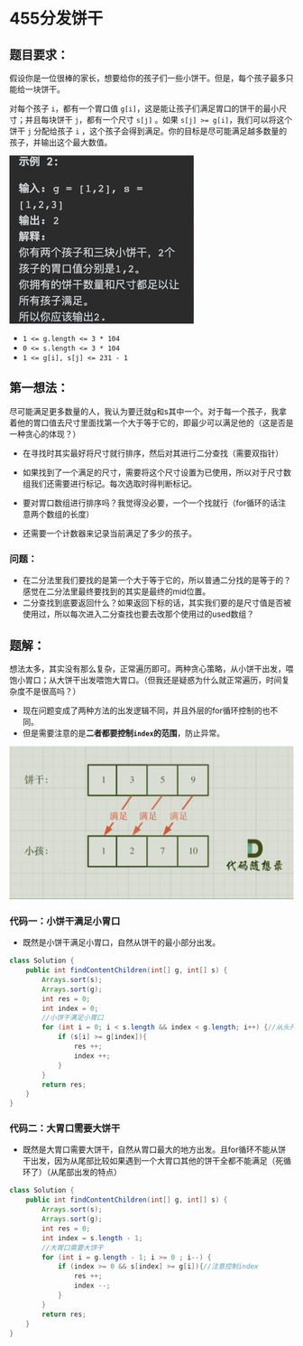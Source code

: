 # 455分发饼干

## 题目要求：

假设你是一位很棒的家长，想要给你的孩子们一些小饼干。但是，每个孩子最多只能给一块饼干。

对每个孩子 `i`，都有一个胃口值 `g[i]`，这是能让孩子们满足胃口的饼干的最小尺寸；并且每块饼干 `j`，都有一个尺寸 `s[j]` 。如果 `s[j] >= g[i]`，我们可以将这个饼干 `j` 分配给孩子 `i` ，这个孩子会得到满足。你的目标是尽可能满足越多数量的孩子，并输出这个最大数值。

<img src="../../Pic/image-20240105082712112.png" alt="image-20240105082712112" style="zoom:50%;" />

- `1 <= g.length <= 3 * 104`
- `0 <= s.length <= 3 * 104`
- `1 <= g[i], s[j] <= 231 - 1`

## 第一想法：

尽可能满足更多数量的人，我认为要迁就g和s其中一个。对于每一个孩子，我拿着他的胃口值去尺寸里面找第一个大于等于它的，即最少可以满足他的（这是否是一种贪心的体现？）

- 在寻找时其实最好将尺寸就行排序，然后对其进行二分查找（需要双指针）

- 如果找到了一个满足的尺寸，需要将这个尺寸设置为已使用，所以对于尺寸数组我们还需要进行标记。每次选取时得判断标记。

- 要对胃口数组进行排序吗？我觉得没必要，一个一个找就行（for循环的话注意两个数组的长度）

- 还需要一个计数器来记录当前满足了多少的孩子。

### 问题：
- 在二分法里我们要找的是第一个大于等于它的，所以普通二分找的是等于的？感觉在二分法里最终要找到的其实是最终的mid位置。
- 二分查找到底要返回什么？如果返回下标的话，其实我们要的是尺寸值是否被使用过，所以每次进入二分查找也要去改那个使用过的used数组？

## 题解：
想法太多，其实没有那么复杂，正常遍历即可。两种贪心策略，从小饼干出发，喂饱小胃口；从大饼干出发喂饱大胃口。（但我还是疑惑为什么就正常遍历，时间复杂度不是很高吗？）

- 现在问题变成了两种方法的出发逻辑不同，并且外层的for循环控制的也不同。
- 但是需要注意的是**二者都要控制`index`的范围**，防止异常。

<img src="../../Pic/image-20240105085201069.png" alt="image-20240105085201069" style="zoom:50%;" />

### 代码一：小饼干满足小胃口

- 既然是小饼干满足小胃口，自然从饼干的最小部分出发。

```java
class Solution {
    public int findContentChildren(int[] g, int[] s) {
        Arrays.sort(s);
        Arrays.sort(g);
        int res = 0;
        int index = 0;
        //小饼干满足小胃口
        for (int i = 0; i < s.length && index < g.length; i++) {//从头开始要防止两个数组都会超出
            if (s[i] >= g[index]){
                res ++;
                index ++;
            }
        }
        return res;
    }
}
```

### 代码二：大胃口需要大饼干

- 既然是大胃口需要大饼干，自然从胃口最大的地方出发。且for循环不能从饼干出发，因为从尾部比较如果遇到一个大胃口其他的饼干全都不能满足（死循环了）（从尾部出发的特点）

```java
class Solution {
    public int findContentChildren(int[] g, int[] s) {
        Arrays.sort(s);
        Arrays.sort(g);
        int res = 0;
        int index = s.length - 1;
        //大胃口需要大饼干
        for (int i = g.length - 1; i >= 0 ; i--) {
            if (index >= 0 && s[index] >= g[i]){//注意控制index
                res ++;
                index --;
            }
        }
        return res;
    }
}
```

